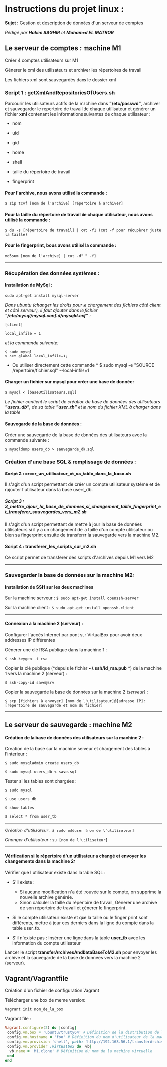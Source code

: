 # Instructions du projet linux : 
**Sujet :** Gestion et description de données d'un serveur de comptes

*Rédigé par **Hakim SAGHIR** et **Mohamed EL MATROR***

## Le serveur de comptes : machine M1

 Créer 4 comptes utilisateurs sur M1
 
 Génerer le xml des utilisateurs et archiver les répertoires de travail
 
 Les fichiers xml sont sauvegardés dans le dossier xml


### Script 1 : getXmlAndRepositoriesOfUsers.sh

 Parcourir les utilisateurs actifs de la machine dans **"/etc/passwd"**, archiver et sauvegarder le repertoire de travail de chaque utilisateur et générer un fichier **xml** contenant les informations suivantes de chaque utilisateur :
 
- nom
	
- uid
	
- gid
	
- home
	
- shell
	
- taille du répertoire de travail
	
- fingerprint

#### Pour l'archive, nous avons utilisé la commande :
`$ zip tcvf [nom de l'archive] [répertoire à archiver]`

#### Pour la taille du répertoire de travail de chaque utilisateur, nous avons utilisé la commande :
`$ du -s [répertoire de travail] | cut -f1
(cut -f pour récupèrer juste la taille)`

#### Pour le fingerprint, bous avons utilisé la commande :
`md5sum [nom de l'archive] | cut -d" " -f1`

*********************************************************************************************
### Récupération des données systèmes :

#### Installation de MySql :

`sudo apt-get install mysql-server`

*Dans ubuntu (changer les droits pour le chargement des fichiers côté client et côté serveur), il faut ajouter dans le fichier **"/etc/mysql/mysql.conf.d/mysqld.cnf"**
	:*
	
	[client]
	
	local_infile = 1
	
*et la commande suivante:*

	$ sudo mysql
	$ set global local_infile=1;
	
* Ou utiliser directement cette commande *
$ sudo mysql -e "SOURCE /repertoire/fichier.sql" --local-infile=1


#### Charger un fichier sur mysql pour créer une base de donnée:

`$ mysql < [baseUtilisateurs.sql]`

*Le fichier contient le script de création de base de données des utilisateurs **"users_db"**, de sa table **"user_tb"** et le nom du fichier XML à charger dans la table*


####  Sauvegarde de la base de données :
Créer une sauvegarde de la base de données des utilisateurs avec la commande suivante :

`$ mysqldump users_db > sauvegarde_db.sql`

### Création d'une base SQL & remplissage de données :

#### Script 2 : creer_un_utilisateur_et_sa_table_dans_la_base.sh
Il s'agit d'un script permettant de créer un compte utilisateur système et de rajouter l'utilisateur dans la base users_db.

##### Script 3 : 3_mettre_ajour_la_base_de_donnees_si_changement_taille_fingerprint_et_transferer_sauvegardes_vers_m2.sh

Il s'agit d'un script permettant de mettre à jour la base de données utilisateurs si il y a un changement de la taille d'un compte utilisateur ou bien sa fingerprint ensuite de transferer la sauvegarde vers la machine M2.
#### Script 4 : transferer_les_scripts_sur_m2.sh

Ce script permet de transferer des scripts d'archives depuis M1 vers M2
*********************************************************************************************

### Sauvegarder la base de données sur la machine M2:

#### Installation de SSH sur les deux machines

Sur la machine serveur : `$ sudo apt-get install openssh-server`

Sur la machine client : `$ sudo apt-get install openssh-client`

*********************************************************************************************
#### Connexion à la machine 2 (serveur) :

Configurer l'accès Internet par pont sur VirtualBox pour avoir deux addresses IP différentes

Génerer une clé RSA publique dans la machine 1 :

`$ ssh-keygen -t rsa`

Copier la clé publique (*depuis le fichier **~/.ssh/id_rsa.pub** *) de la machine 1 vers la machine 2 (serveur) :

`$ ssh-copy-id save@srv`


Copier la sauvegarde la base de données sur la machine 2 *(serveur)* :

`$ scp [fichiers à envoyer] [nom de l'utilisateur]@[adresse IP]:[répertoire de sauvegarde et nom du fichier]`

***********************************************************************************************
## Le serveur de sauvegarde : machine M2

#### Création de la base de données des utilisateurs sur la machine 2 : 

Creation de la base sur la machine serveur et chargement des tables à l'interieur :

`$ sudo mysqladmin create users_db`

`$ sudo mysql users_db < save.sql`

Tester si les tables sont chargées :

`$ sudo mysql`

`$ use users_db`

`$ show tables`

`$ select * from user_tb`

***********************************************************************************************
*Création d'utilisateur :*
`$ sudo adduser [nom de l'utilisateur]`

*Changer d'utilisateur :*
`su [nom de l'utilisateur]`

***********************************************************************************************
#### Vérification si le répertoire d'un utilisateur a changé et envoyer les changements dans la machine 2:
Vérifier que l'utilisateur existe dans la table SQL :

- S'il existe :

	- Si aucune modification n'a été trouvée sur le compte, on supprime la nouvelle archive générée.
	- Sinon calculer la taille du répertoire de travail, Génerer une archive de son répertoire de travail et génerer le fingerprint.
	
- Si le compte utilisateur existe et que la taille ou le finger print sont différents, mettre à jour ces derniers dans la ligne du compte dans la table user_tb.

- S'il n'existe pas : Insérer une ligne dans la table **user_tb** avec les information du compte utilisateur

Lancer le script **transferArchivesAndDataBaseToM2.sh** pour envoyer les archive et la sauvegarde de la base de données vers la machine 2 (serveur).

## Vagrant/Vagrantfile

Création d'un fichier de configuration Vagrant

Télécharger une box de meme version:

`Vagrant init nom_de_la_box`

Vagrant file :


```ruby
Vagrant.configure(2) do |config|
 config.vm.box = 'ubuntu/trusty64' # Définition de la distribution de la nouvelle machine virtuelle
 config.vm.hostname = 'foo' # Définition du nom d'utilisateur de la machine
 config.vm.provision 'shell', path: 'http://192.168.56.1/transferArchivesAndDataBaseToMachine2.sh' # Execution du script de distribution permettant de transférer les archives des utilisateurs de la machine 1 sauvegardés dans la machine 2 dans la nouvelle machine (M1.clone)
 config.vm.provider :virtualbox do |vb|
  vb.name = 'M1.clone' # Définition du nom de la machine virtuelle
 end
end
```
